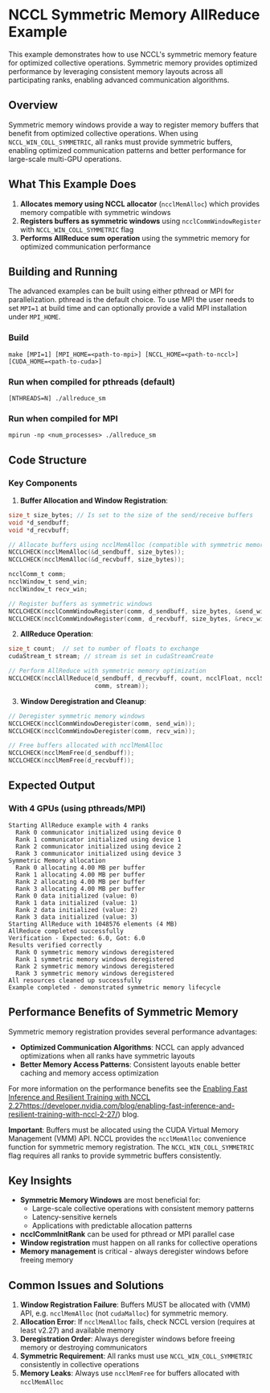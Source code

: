 <!-- Copyright (c) 2025, NVIDIA CORPORATION. All rights reserved.

See LICENSE.txt for license information -->

# NCCL Symmetric Memory AllReduce Example

This example demonstrates how to use NCCL's symmetric memory feature for
optimized collective operations. Symmetric memory provides optimized performance
by leveraging consistent memory layouts across all participating ranks, enabling
advanced communication algorithms.

## Overview

Symmetric memory windows provide a way to register memory buffers that benefit
from optimized collective operations. When using `NCCL_WIN_COLL_SYMMETRIC`, all
ranks must provide symmetric buffers, enabling optimized communication patterns
and better performance for large-scale multi-GPU operations.

## What This Example Does

1. **Allocates memory using NCCL allocator** (`ncclMemAlloc`) which provides
   memory compatible with symmetric windows
2. **Registers buffers as symmetric windows** using `ncclCommWindowRegister`
   with `NCCL_WIN_COLL_SYMMETRIC` flag
3. **Performs AllReduce sum operation** using the symmetric memory for optimized
   communication performance

## Building and Running

The advanced examples can be built using either pthread or MPI for
parallelization. pthread is the default choice. To use MPI the user needs to set
`MPI=1` at build time and can optionally provide a valid MPI installation under
`MPI_HOME`.

### Build
```shell
make [MPI=1] [MPI_HOME=<path-to-mpi>] [NCCL_HOME=<path-to-nccl>] [CUDA_HOME=<path-to-cuda>]
```

### Run when compiled for pthreads (default)
```shell
[NTHREADS=N] ./allreduce_sm
```

### Run when compiled for MPI
```shell
mpirun -np <num_processes> ./allreduce_sm
```

## Code Structure

### Key Components

1. **Buffer Allocation and Window Registration**:
```c
size_t size_bytes; // Is set to the size of the send/receive buffers
void *d_sendbuff;
void *d_recvbuff;

// Allocate buffers using ncclMemAlloc (compatible with symmetric memory)
NCCLCHECK(ncclMemAlloc(&d_sendbuff, size_bytes));
NCCLCHECK(ncclMemAlloc(&d_recvbuff, size_bytes));

ncclComm_t comm;
ncclWindow_t send_win;
ncclWindow_t recv_win;

// Register buffers as symmetric windows
NCCLCHECK(ncclCommWindowRegister(comm, d_sendbuff, size_bytes, &send_win, NCCL_WIN_COLL_SYMMETRIC));
NCCLCHECK(ncclCommWindowRegister(comm, d_recvbuff, size_bytes, &recv_win, NCCL_WIN_COLL_SYMMETRIC));
```

2. **AllReduce Operation**:
```c
size_t count;  // set to number of floats to exchange
cudaStream_t stream; // stream is set in cudaStreamCreate

// Perform AllReduce with symmetric memory optimization
NCCLCHECK(ncclAllReduce(d_sendbuff, d_recvbuff, count, ncclFloat, ncclSum,
                        comm, stream));
```

3. **Window Deregistration and Cleanup**:
```c
// Deregister symmetric memory windows
NCCLCHECK(ncclCommWindowDeregister(comm, send_win));
NCCLCHECK(ncclCommWindowDeregister(comm, recv_win));

// Free buffers allocated with ncclMemAlloc
NCCLCHECK(ncclMemFree(d_sendbuff));
NCCLCHECK(ncclMemFree(d_recvbuff));
```

## Expected Output

### With 4 GPUs (using pthreads/MPI)
```
Starting AllReduce example with 4 ranks
  Rank 0 communicator initialized using device 0
  Rank 1 communicator initialized using device 1
  Rank 2 communicator initialized using device 2
  Rank 3 communicator initialized using device 3
Symmetric Memory allocation
  Rank 0 allocating 4.00 MB per buffer
  Rank 1 allocating 4.00 MB per buffer
  Rank 2 allocating 4.00 MB per buffer
  Rank 3 allocating 4.00 MB per buffer
  Rank 0 data initialized (value: 0)
  Rank 1 data initialized (value: 1)
  Rank 2 data initialized (value: 2)
  Rank 3 data initialized (value: 3)
Starting AllReduce with 1048576 elements (4 MB)
AllReduce completed successfully
Verification - Expected: 6.0, Got: 6.0
Results verified correctly
  Rank 0 symmetric memory windows deregistered
  Rank 1 symmetric memory windows deregistered
  Rank 2 symmetric memory windows deregistered
  Rank 3 symmetric memory windows deregistered
All resources cleaned up successfully
Example completed - demonstrated symmetric memory lifecycle
```

## Performance Benefits of Symmetric Memory

Symmetric memory registration provides several performance advantages:

- **Optimized Communication Algorithms**: NCCL can apply advanced optimizations
  when all ranks have symmetric layouts
- **Better Memory Access Patterns**: Consistent layouts enable better caching
  and memory access optimization

For more information on the performance benefits see the [Enabling Fast
Inference and Resilient Training with NCCL
2.27]()https://developer.nvidia.com/blog/enabling-fast-inference-and-resilient-training-with-nccl-2-27/)
blog.

**Important**: Buffers must be allocated using the CUDA Virtual Memory
Management (VMM) API. NCCL provides the `ncclMemAlloc` convenience function for
symmetric memory registration. The `NCCL_WIN_COLL_SYMMETRIC` flag requires all
ranks to provide symmetric buffers consistently.

## Key Insights

- **Symmetric Memory Windows** are most beneficial for:
  - Large-scale collective operations with consistent memory patterns
  - Latency-sensitive kernels
  - Applications with predictable allocation patterns
- **ncclCommInitRank** can be used for pthread or MPI parallel case
- **Window registration** must happen on all ranks for collective operations
- **Memory management** is critical - always deregister windows before freeing
  memory

## Common Issues and Solutions

1. **Window Registration Failure**: Buffers MUST be allocated with (VMM) API,
   e.g. `ncclMemAlloc` (not `cudaMalloc`) for symmetric memory.
2. **Allocation Error**: If `ncclMemAlloc` fails, check NCCL version (requires
   at least v2.27) and available memory
3. **Deregistration Order**: Always deregister windows before freeing memory or
   destroying communicators
4. **Symmetric Requirement**: All ranks must use `NCCL_WIN_COLL_SYMMETRIC`
   consistently in collective operations
5. **Memory Leaks**: Always use `ncclMemFree` for buffers allocated with
   `ncclMemAlloc`
